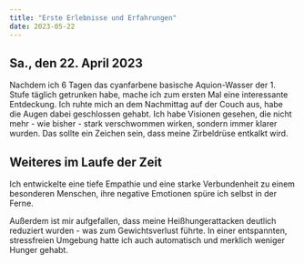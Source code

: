 ```yaml
---
title: "Erste Erlebnisse und Erfahrungen"
date: 2023-05-22
---
```


## Sa., den 22. April 2023

Nachdem ich 6 Tagen das cyanfarbene basische Aquion-Wasser der 1. Stufe täglich getrunken habe, mache ich zum ersten
Mal eine interessante Entdeckung. Ich ruhte mich an dem Nachmittag auf der Couch aus, habe die Augen dabei geschlossen
gehabt. Ich habe Visionen gesehen, die nicht mehr - wie bisher - stark verschwommen wirken, sondern immer klarer wurden.
Das sollte ein Zeichen sein, dass meine Zirbeldrüse entkalkt wird.

## Weiteres im Laufe der Zeit

Ich entwickelte eine tiefe Em­pa­thie und eine starke Verbundenheit zu einem besonderen Menschen, ihre negative Emotionen
spüre ich selbst in der Ferne.

Außerdem ist mir aufgefallen, dass meine Heißhungerattacken deutlich reduziert wurden - was zum Gewichtsverlust führte.
In einer entspannten, stressfreien Umgebung hatte ich auch automatisch und merklich weniger Hunger gehabt.
